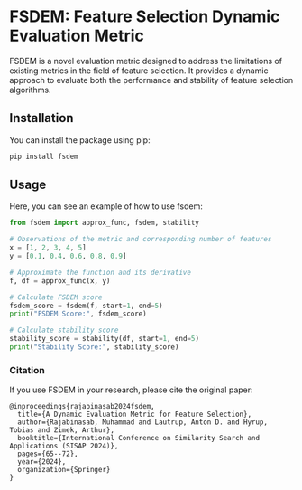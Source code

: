 # FSDEM: Feature Selection Dynamic Evaluation Metric

FSDEM is a novel evaluation metric designed to address the limitations of existing metrics in the field of feature selection. It provides a dynamic approach to evaluate both the performance and stability of feature selection algorithms.

## Installation

You can install the package using pip:

```bash
pip install fsdem
```
## Usage

Here, you can see an example of how to use fsdem:

```python
from fsdem import approx_func, fsdem, stability

# Observations of the metric and corresponding number of features
x = [1, 2, 3, 4, 5]
y = [0.1, 0.4, 0.6, 0.8, 0.9]

# Approximate the function and its derivative
f, df = approx_func(x, y)

# Calculate FSDEM score
fsdem_score = fsdem(f, start=1, end=5)
print("FSDEM Score:", fsdem_score)

# Calculate stability score
stability_score = stability(df, start=1, end=5)
print("Stability Score:", stability_score)
```

### Citation

If you use FSDEM in your research, please cite the original paper:

```
@inproceedings{rajabinasab2024fsdem,
  title={A Dynamic Evaluation Metric for Feature Selection},
  author={Rajabinasab, Muhammad and Lautrup, Anton D. and Hyrup, Tobias and Zimek, Arthur},
  booktitle={International Conference on Similarity Search and Applications (SISAP 2024)},
  pages={65--72},
  year={2024},
  organization={Springer}
}
```